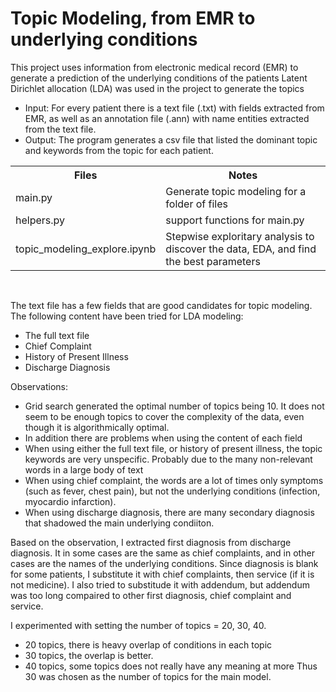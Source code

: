 # Topic Modeling, from EMR to underlying conditions
This project uses information from electronic medical record (EMR) to generate a prediction of the underlying conditions of the patients
Latent Dirichlet allocation (LDA) was used in the project to generate the topics

* Input: For every patient there is a text file (.txt) with fields extracted from EMR, as well as an annotation file (.ann) with name entities extracted from the text file.  
* Output: The program generates a csv file that listed the dominant topic and keywords from the topic for each patient.  

<table>
  <tr>
    <th>Files</th>
    <th>Notes</th>
  </tr>
  <tr>
    <td>main.py</td>
    <td>Generate topic modeling for a folder of files</td>
  </tr>
  <tr>
    <td>helpers.py</td>
    <td>support functions for main.py</td>
  </tr>
  <tr>
    <td>topic_modeling_explore.ipynb</td>
    <td>Stepwise exploritary analysis to discover the data, EDA, and find the best parameters</td>
  </tr>
</table>
<br>

The text file has a few fields that are good candidates for topic modeling. The following content have been tried for LDA modeling:
* The full text file
* Chief Complaint
* History of Present Illness
* Discharge Diagnosis

Observations: 
* Grid search generated the optimal number of topics being 10. It does not seem to be enough topics to cover the complexity of the data, even though it is algorithmically optimal. 
* In addition there are problems when using the content of each field
* When using either the full text file, or history of present illness, the topic keywords are very unspecific. Probably due to the many non-relevant words in a large body of text
* When using chief complaint, the words are a lot of times only symptoms (such as fever, chest pain), but not the underlying conditions (infection, myocardio infarction).
* When using discharge diagnosis, there are many secondary diagnosis that shadowed the main underlying condiiton.

Based on the observation, I extracted first diagnosis from discharge diagnosis. It in some cases are the same as chief complaints, and in other cases are the names of the underlying conditions. Since diagnosis is blank for some patients, I substitute it with chief complaints, then service (if it is not medicine). I also tried to substitude it with addendum, but addendum was too long compaired to other first diagnosis, chief complaint and service.

I experimented with setting the number of topics = 20, 30, 40. 
* 20 topics, there is heavy overlap of conditions in each topic
* 30 topics, the overlap is better.
* 40 topics, some topics does not really have any meaning at more
Thus 30 was chosen as the number of topics for the main model.

